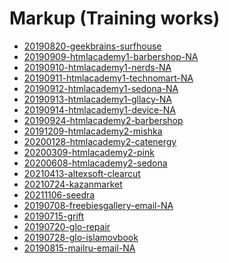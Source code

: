 # Markup (Training works)

- [20190820-geekbrains-surfhouse]()
- [20190909-htmlacademy1-barbershop-NA]()
- [20190910-htmlacademy1-nerds-NA]()
- [20190911-htmlacademy1-technomart-NA]()
- [20190912-htmlacademy1-sedona-NA]()
- [20190913-htmlacademy1-gllacy-NA]()
- [20190914-htmlacademy1-device-NA]()
- [20190924-htmlacademy2-barbershop]()
- [20191209-htmlacademy2-mishka]()
- [20200128-htmlacademy2-catenergy]()
- [20200309-htmlacademy2-pink]()
- [20200608-htmlacademy2-sedona]()
- [20210413-altexsoft-clearcut]()
- [20210724-kazanmarket]()
- [20211106-seedra]()
- [20190708-freebiesgallery-email-NA]()
- [20190715-grift]()
- [20190720-glo-repair]()
- [20190728-glo-islamovbook]()
- [20190815-mailru-email-NA]()